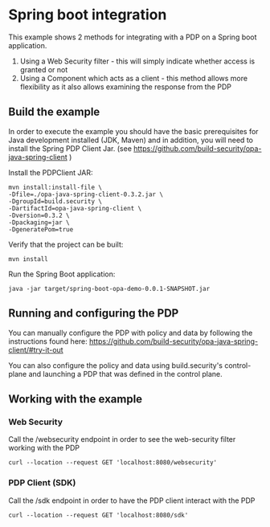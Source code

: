 # Spring boot integration

This example shows 2 methods for integrating with a PDP on a Spring boot application.

1. Using a Web Security filter - this will simply indicate whether access is granted or not
2. Using a Component which acts as a client - this method allows more flexibility as it 
also allows examining the response from the PDP


## Build the example

In order to execute the example you should have the basic prerequisites for Java development
 installed (JDK, Maven) and in addition, you will need to install the Spring PDP Client Jar.
 (see https://github.com/build-security/opa-java-spring-client )

Install the PDPClient JAR:

    mvn install:install-file \
    -Dfile=./opa-java-spring-client-0.3.2.jar \
    -DgroupId=build.security \
    -DartifactId=opa-java-spring-client \
    -Dversion=0.3.2 \
    -Dpackaging=jar \
    -DgeneratePom=true

Verify that the project can be built:

    mvn install

Run the Spring Boot application:

    java -jar target/spring-boot-opa-demo-0.0.1-SNAPSHOT.jar

## Running and configuring the PDP

You can manually configure the PDP with policy and data by following the instructions found
 here:  https://github.com/build-security/opa-java-spring-client/#try-it-out
 
You can also configure the policy and data using build.security's control-plane and 
launching a PDP that was defined in the control plane.

## Working with the example

### Web Security

Call the /websecurity endpoint in order to see the web-security filter working with the PDP

    curl --location --request GET 'localhost:8080/websecurity' 

### PDP Client (SDK)

Call the /sdk endpoint in order to have the PDP client interact with the PDP

    curl --location --request GET 'localhost:8080/sdk'   
